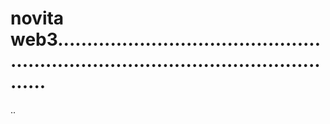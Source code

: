 # novita web3........................................................................................................
..
